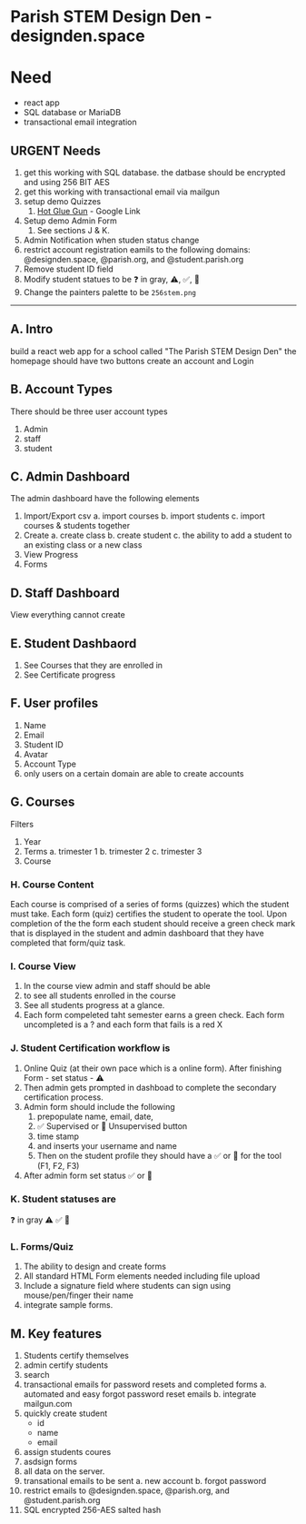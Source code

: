# Parish STEM Design Den - designden.space
# Need
- react app
- SQL database or MariaDB
- transactional email integration

## URGENT Needs
1.  get this working with SQL database. the datbase should be encrypted and using 256 BIT AES
2. get this working with transactional email via mailgun
3. setup demo Quizzes
    1. [Hot Glue Gun](https://forms.gle/r3jiyFeANwmZYviZ8) - Google Link
4. Setup demo Admin Form
    1. See sections J & K.
5. Admin Notification when studen status change
5. restrict account registration eamils to the following domains: @designden.space, @parish.org, and @student.parish.org
6. Remove student ID field
7. Modify student statues to be ❓ in gray, ⚠️, ✅, 🔎
8. Change the painters palette to be ```256stem.png```

* * *

## A. Intro
build a react web app for a school called "The Parish STEM Design Den"
the homepage should have two buttons create an account and Login

## B. Account Types
There should be three user account types
1. Admin
2. staff
3. student

## C. Admin Dashboard
The admin dashboard have the following elements
1. Import/Export csv
    a. import courses
    b. import students
    c. import courses & students together
2. Create
    a. create class
    b. create student
    c. the ability to add a student to an existing class or a new class
3. View Progress
4. Forms

## D. Staff Dashboard
View everything cannot create

## E. Student Dashbaord
1. See Courses that they are enrolled in
2. See Certificate progress

## F. User profiles
1. Name
2. Email
3. Student ID
4. Avatar
5. Account Type
6. only users on a certain domain are able to create accounts


## G. Courses
Filters
1. Year
2. Terms
    a. trimester 1
    b. trimester 2
    c. trimester 3
3. Course

### H. Course Content
Each course is comprised of a series of forms (quizzes) which the student must take. Each form (quiz) certifies the student to operate the tool. Upon completion of the the form each student should receive a green check mark that is displayed in the student and admin dashboard that they have completed that form/quiz task. 

### I. Course View
1. In the course view admin and staff should be able 
2. to see all students enrolled in the course
3. See all students progress at a glance. 
4. Each form compeleted taht semester earns a green check. Each form uncompleted is a ? and each form that fails is a red X

### J. Student Certification workflow is
1. Online Quiz (at their own pace which is a online form). 
    After finishing Form - set status - ⚠️
2. Then admin gets prompted in dashboad to complete the secondary certification process.
3. Admin form should include the following
    1. prepopulate name, email, date,
    2. ✅ Supervised or 🔎 Unsupervised button
    3. time stamp
    4. and inserts your username and name
    5. Then on the student profile they should have a  ✅ or 🔎 for the tool (F1, F2, F3)
4. After admin form set status ✅ or 🔎

### K. Student statuses are
❓ in gray
⚠️
✅
🔎

### L. Forms/Quiz
1. The ability to design and create forms
2. All standard HTML Form elements needed including file upload
3. Include a signature field where students can sign using mouse/pen/finger their name
4. integrate sample forms.


## M. Key features
1. Students certify themselves
2. admin certify students
3. search
4. transactional emails for password resets and completed forms
    a. automated and easy forgot password reset emails
    b. integrate mailgun.com
5. quickly create student
    - id
    - name
    - email
6. assign students coures
7. asdsign forms
8. all data on the server.
9. transational emails to be sent
    a. new account
    b. forgot password
10. restrict emails to @designden.space, @parish.org, and @student.parish.org
11. SQL encrypted 256-AES salted hash
